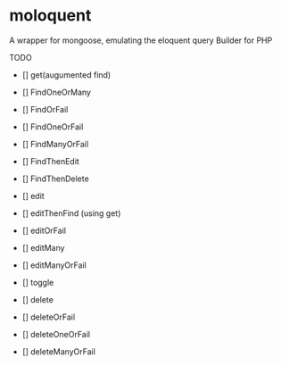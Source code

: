 # moloquent
A wrapper for mongoose, emulating the eloquent query Builder for PHP

TODO

- [] get(augumented find)

- [] FindOneOrMany

- [] FindOrFail

- [] FindOneOrFail

- [] FindManyOrFail

- [] FindThenEdit

- [] FindThenDelete

- [] edit

- [] editThenFind (using get)

- [] editOrFail

- [] editMany

- [] editManyOrFail

- [] toggle

- [] delete

- [] deleteOrFail

- [] deleteOneOrFail

- [] deleteManyOrFail
